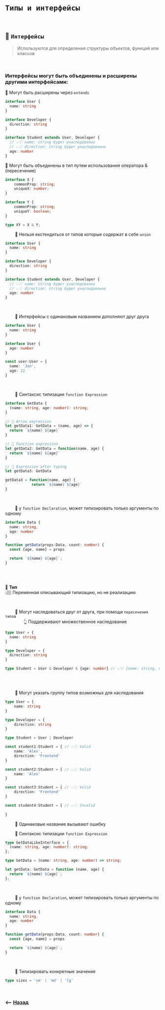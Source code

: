 # `Типы и интерфейсы`

<br>

## 🚩 `Интерфейсы` 
>Используются для определения структуры объектов, функций или классов

<br>

### Интерфейсы могут быть объединены и расширены другими интерфейсами:   

🔵 Могут быть расширены через `extends`

```typescript
interface User {
  name: string
}

interface Developer {
  direction: string
}

interface Student extends User, Developer {
  // 👉🏼 name: string будет унаследованно  
  // 👉🏼 direction: string будет унаследованно  
  age: number
}
```
🔵 Могут быть объединены в тип путем использования оператора & (пересечение)

```typescript
interface X {
    commonProp: string;
    uniqueX: number;
}

interface Y {
    commonProp: string;
    uniqueY: boolean;
}

type XY = X & Y;
```

&emsp;&emsp; 🛑 Нельзя екстендиться от типов которые содержат в себе `union`
```typescript
interface User {
  name: string
}

interface Developer {
  direction: string
}

interface Student extends User, Developer {
  // 👉🏼 name: string будет унаследованно  
  // 👉🏼 direction: string будет унаследованно  
  age: number
}
```

<br>

&emsp;&emsp; 🔹 Интерфейсы с одинаковым названием дополняют друг друга
```typescript
interface User {
  name: string
}

interface User {
  age: number
}

const user:User = {
  name: 'Jon',
  age: 22
}
```

<br>

&emsp;&emsp; 🔹 Синтаксис типизации `function Expression`     
```typescript
interface GetData {
  (name: string, age: number): string;
}

// 🎯 Arrow expression
let getData1: GetData = (name, age) => {
  return `${name} ${age}`
}

// 🎯 Function expression
let getData2: GetData = function(name, age) {
  return `${name} ${age}`
}

// 🎯 Expression after typing 
let getData3: GetData

getData3 = function(name, age) {
            return `${name} ${age}`
}
``` 

<br>

&emsp;&emsp; 🔹 у `function Declaration`, может типизировать только аргументы по одному    
```typescript
interface Data {
  name: string,
  age: number
}

function getData(props:Data, count: number) {
  const {age, name} = props

  return `${name} ${age}`;
}
```

<br><br>

💠 **Тип**   
👆🏽 Переменная описывающий типизацию, но не реализацию

<br>

&emsp;&emsp; 🔹 Могут наследоваться друг от друга, при помощи `пересечения типов`  
&emsp;&emsp;&emsp;&emsp; 👆 Поддерживают множественное наследование            
```typescript
type User = {
  name: string
}

type Developer = {
  direction: string
}

type Student = User & Developer & {age: number} // 👉🏼 {name: string, direction: string, age:number}
```

<br>

<br>

&emsp;&emsp; 🔹 Могут указать группу типов возможных для наследования
```typescript
type User = {
    name: string
}

type Developer = {
    direction: string
}

type Student = User | Developer

const student1:Student = { // 👉🏼 Valid
    name: 'Alex',
    direction: 'Frontend'
}

const student2:Student = { // 👉🏼 Valid
    name: 'Alex'
}

const student3:Student = { // 👉🏼 Valid
    direction: 'Frontend'
}

const student4:Student = { // 👉🏼 Invalid
    
}
```

&emsp;&emsp; 🔹 Одинаковые название вызывают ошибку      

&emsp;&emsp; 🔹 Синтаксис типизации `function Expression`
```typescript
type GetDataLikeInterface = {
  (name: string, age: number): string;
};

type GetData = (name: string, age: number) => string;

let getData: GetData = function (name, age) {
  return `${name} ${age}`;
};
```      

<br>

&emsp;&emsp; 🔹 у `function Declaration`, может типизировать только аргументы по одному    
```typescript
interface Data {
  name: string,
  age: number
}

function getData(props:Data, count: number) {
  const {age, name} = props

  return `${name} ${age}`;
}
```

<br>

&emsp;&emsp; 🔹 Типизировать конкретные значения
```typescript
type sizes = 'sm' | 'md' | 'lg'
```

<br>

### ⟵ **<a href="../../readme.md">Назад</a>**
